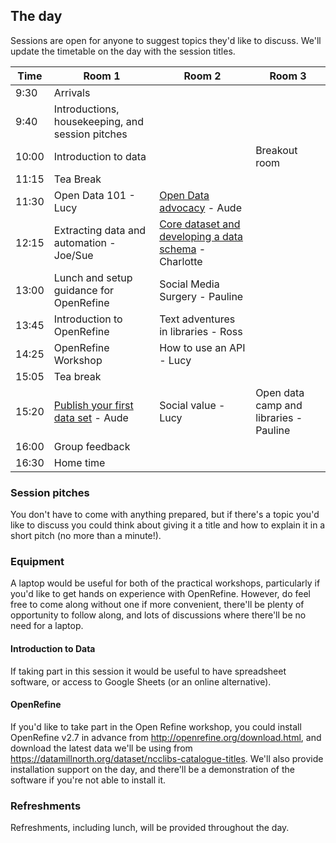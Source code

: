 The day
-------

Sessions are open for anyone to suggest topics they'd like to discuss. We'll update the timetable on the day with the session titles.

| Time | Room 1 | Room 2 | Room 3 |
| ---- | ------ | ------ | ------ |
| 9:30 | Arrivals |  |  |
| 9:40 | Introductions, housekeeping, and session pitches |  |  |
| 10:00 | Introduction to data |  | Breakout room |
| 11:15 | Tea Break |  |  |
| 11:30 | Open Data 101 - Lucy| [Open Data advocacy](/sessions/open-data-advocacy.md) - Aude|  |
| 12:15 | Extracting data and automation - Joe/Sue| [Core dataset and developing a data schema](/sessions/core-dataset-and-data-schema.html) - Charlotte |
| 13:00 | Lunch and setup guidance for OpenRefine | Social Media Surgery - Pauline |  |
| 13:45 | Introduction to OpenRefine | Text adventures in libraries - Ross | |
| 14:25 | OpenRefine Workshop | How to use an API - Lucy  | |
| 15:05 | Tea break |  |  |
| 15:20 | [Publish your first data set](/sessions/publish-your-first-dataset.md) - Aude| Social value - Lucy | Open data camp and libraries - Pauline |
| 16:00 | Group feedback |  |  |
| 16:30 | Home time |  |  |

### Session pitches

You don't have to come with anything prepared, but if there's a topic you'd like to discuss you could think about giving it a title and how to explain it in a short pitch (no more than a minute!).

### Equipment

A laptop would be useful for both of the practical workshops, particularly if you'd like to get hands on experience with OpenRefine. However, do feel free to come along without one if more convenient, there'll be plenty of opportunity to follow along, and lots of discussions where there'll be no need for a laptop.

#### Introduction to Data

If taking part in this session it would be useful to have spreadsheet software, or access to Google Sheets (or an online alternative).

#### OpenRefine

If you'd like to take part in the Open Refine workshop, you could install OpenRefine v2.7 in advance from http://openrefine.org/download.html, and download the latest data we'll be using from https://datamillnorth.org/dataset/ncclibs-catalogue-titles. We'll also provide installation support on the day, and there'll be a demonstration of the software if you're not able to install it.

### Refreshments

Refreshments, including lunch, will be provided throughout the day.
